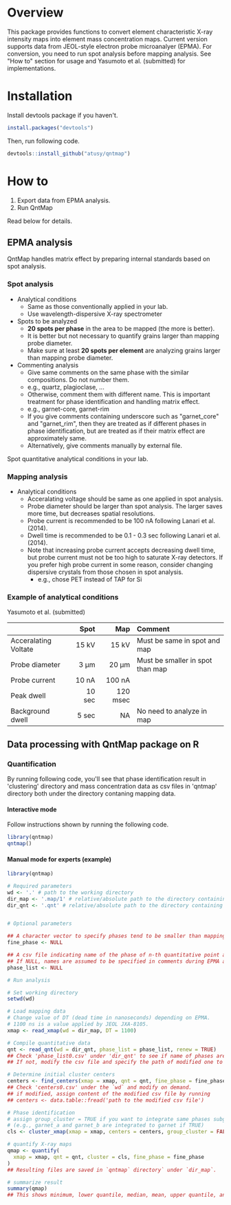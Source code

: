 Overview
========

This package provides functions to convert element characteristic X-ray intensity maps into element mass concentration maps.
Current version supports data from JEOL-style electron probe microanalyer (EPMA).
For conversion, you need to run spot analysis before mapping analysis.
See "How to" section for usage and Yasumoto et al. (submitted) for implementations.

Installation
============

Install devtools package if you haven't.

``` r
install.packages("devtools")
```

Then, run following code.

``` r
devtools::install_github("atusy/qntmap")
```

How to
======

1.  Export data from EPMA analysis.
2.  Run QntMap

Read below for details.

EPMA analysis
-------------

QntMap handles matrix effect by preparing internal standards based on spot analysis.

### Spot analysis

-   Analytical conditions
    -   Same as those conventionally applied in your lab.
    -   Use wavelength-dispersive X-ray spectrometer
-   Spots to be analyzed
    -   **20 spots per phase** in the area to be mapped (the more is better).
    -   It is better but not necessary to quantify grains larger than mapping probe diameter.
    -   Make sure at least **20 spots per element** are analyzing grains larger than mapping probe diameter.
-   Commenting analysis
    -   Give same comments on the same phase with the similar compositions. Do not number them.
    -   e.g., quartz, plagioclase, ...
    -   Otherwise, comment them with different name. This is important treatment for phase identification and handling matrix effect.
    -   e.g., garnet-core, garnet-rim
    -   If you give comments containing underscore such as "garnet\_core" and "garnet\_rim", then they are treated as if different phases in phase identification, but are treated as if their matrix effect are approximately same.
    -   Alternatively, give comments manually by external file.

Spot quantitative analytical conditions in your lab.

### Mapping analysis

-   Analytical conditions
    -   Acceralating voltage should be same as one applied in spot analysis.
    -   Probe diameter should be larger than spot analysis. The larger saves more time, but decreases spatial resolutions.
    -   Probe current is recommended to be 100 nA following Lanari et al. (2014).
    -   Dwell time is recommended to be 0.1 - 0.3 sec following Lanari et al. (2014).
    -   Note that increasing probe current accepts decreasing dwell time, but probe current must not be too high to saturate X-ray detectors. If you prefer high probe current in some reason, consider changing dispersive crystals from those chosen in spot analysis.
        -   e.g., chose PET instead of TAP for Si

### Example of analytical conditions

Yasumoto et al. (submitted)

|                      |    Spot|       Map| Comment                          |
|:---------------------|-------:|---------:|:---------------------------------|
| Acceralating Voltate |   15 kV|     15 kV| Must be same in spot and map     |
| Probe diameter       |    3 μm|     20 μm| Must be smaller in spot than map |
| Probe current        |   10 nA|    100 nA|                                  |
| Peak dwell           |  10 sec|  120 msec|                                  |
| Background dwell     |   5 sec|        NA| No need to analyze in map        |

Data processing with QntMap package on R
----------------------------------------

### Quantification

By running following code, you'll see that phase identification result in 'clustering' directory and mass concentration data as csv files in 'qntmap' directory both under the directory contaning mapping data.

#### Interactive mode

Follow instructions shown by running the following code.

``` r
library(qntmap)
qntmap()
```

#### Manual mode for experts (example)

``` r
library(qntmap)

# Required parameters
wd <- '.' # path to the working directory
dir_map <- '.map/1' # relative/absolute path to the directory containing ascii converted X-ray map files (1_map.txt, 2_map.txt, and so on)"
dir_qnt <- '.qnt' # relative/absolute path to the directory containing .qnt files (pkint.qnt, net.qnt, and so on)"


# Optional parameters

## A character vector to specify phases tend to be smaller than mapping probe diameter
fine_phase <- NULL 

## A csv file indicating name of the phase of n-th quantitative point analysis.
## If NULL, names are assumed to be specified in comments during EPMA analysis.
phase_list <- NULL 

# Run analysis

# Set working directory
setwd(wd)

# Load mapping data
# Change value of DT (dead time in nanoseconds) depending on EPMA.
# 1100 ns is a value applied by JEOL JXA-8105.
xmap <- read_xmap(wd = dir_map, DT = 1100)

# Compile quantitative data
qnt <- read_qnt(wd = dir_qnt, phase_list = phase_list, renew = TRUE)
## Check 'phase_list0.csv' under 'dir_qnt' to see if name of phases are provided properly.
## If not, modify the csv file and specify the path of modified one to `phase_list` in "Optional parameters" section and rerun the above code.

# Determine initial cluster centers
centers <- find_centers(xmap = xmap, qnt = qnt, fine_phase = fine_phase)
## Check 'centers0.csv' under the `wd` and modify on demand.
## if modified, assign content of the modified csv file by running
## centers <- data.table::fread('path to the modified csv file')

# Phase identification
# assign group_cluster = TRUE if you want to integrate same phases subgrouped by suffix after '_' 
# (e.g., garnet_a and garnet_b are integrated to garnet if TRUE)
cls <- cluster_xmap(xmap = xmap, centers = centers, group_cluster = FALSE)

# quantify X-ray maps
qmap <- quantify(
  xmap = xmap, qnt = qnt, cluster = cls, fine_phase = fine_phase
)
## Resulting files are saved in `qntmap` directory` under `dir_map`.

# summarize result
summary(qmap)
## This shows minimum, lower quantile, median, mean, upper quantile, and maximum values of variables.
```
